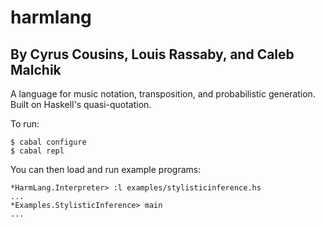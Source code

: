 harmlang
========
By Cyrus Cousins, Louis Rassaby, and Caleb Malchik
---
A language for music notation, transposition, and probabilistic generation. Built on Haskell's quasi-quotation.

To run:

	$ cabal configure
	$ cabal repl

You can then load and run example programs:

	*HarmLang.Interpreter> :l examples/stylisticinference.hs
	...
	*Examples.StylisticInference> main
	...
